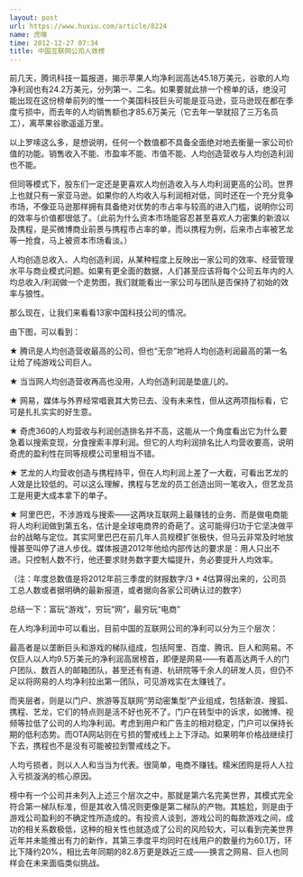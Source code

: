 ```yaml
---
layout: post
url: https://www.huxiu.com/article/8224
name: 虎嗅
time: 2012-12-27 07:34
title: 中国互联网公司人效榜
---
```

前几天，腾讯科技一篇报道，揭示苹果人均净利润高达45.18万美元，谷歌的人均净利润也有24.2万美元，分列第一、二名。如果要就此排一个榜单的话，绝没可能出现在这份榜单前列的惟一一个美国科技巨头可能是亚马逊，亚马逊现在都在季度亏损中，而去年的人均销售额也才85.6万美元（它去年一举就招了三万名员工），离苹果谷歌遥遥万里。

以上罗嗦这么多，是想说明，任何一个数值都不具备全面绝对地去衡量一家公司价值的功能。销售收入不能、市盈率不能、市值不能、人均创造营收与人均创造利润也不能。

但同等模式下，股东们一定还是更喜欢人均创造收入与人均利润更高的公司。世界上也就只有一家亚马逊。如果你的人均收入与利润相对低，同时还在一个充分竞争市场，不像亚马逊那样拥有具备绝对优势的市占率与较高的进入门槛，说明你公司的效率与价值都很低了。（此前为什么资本市场能容忍甚至喜欢人力密集的新浪以及携程，是买微博商业前景与携程市占率的单，而以携程为例，后来市占率被艺龙等一抢食，马上被资本市场看淡。）

人均创造总收入、人均创造利润，从某种程度上反映出一家公司的效率、经营管理水平与商业模式问题。如果有更全面的数据，人们甚至应该将每个公司五年内的人均总收入/利润做一个走势图，我们就能看出一家公司与团队是否保持了初始的效率与狼性。

那么现在，让我们来看看13家中国科技公司的情况。

由下图，可以看到：

★ 腾讯是人均创造营收最高的公司，但也“无奈”地将人均创造利润最高的第一名让给了纯游戏公司巨人。

★ 当当网人均创造营收再高也没用，人均创造利润是垫底儿的。

★ 网易，媒体与外界经常唱衰其大势已去、没有未来性，但从这两项指标看，它可是扎扎实实的好生意。

★ 奇虎360的人均营收与利润创造排名并不高，这能从一个角度看出它为什么要急着以搜索变现，分食搜索丰厚利润。但它的人均利润排名比人均营收要高，说明奇虎的盈利性在同等规模公司里相当不错。

★ 艺龙的人均营收创造与携程持平，但在人均利润上差了一大截，可看出艺龙的人效是比较低的。可以这么理解，携程与艺龙的员工创造出同一笔收入，但艺龙员工是用更大成本拿下的单子。

★ 阿里巴巴，不涉游戏与搜索——这两块互联网上最赚钱的业务、而是做电商能将人均利润做到第五名，估计是全球电商界的奇葩了。这可能得归功于它坚决做平台的战略与定位。其实阿里巴巴在前几年人员规模扩张极快，但马云非常及时地放慢甚至叫停了进人步伐。媒体报道2012年他给内部传达的要求是：用人只出不进。只控制人数不行，他还要求财务数字要大幅提升，务必要提升人均效率。

（注：年度总数值是将2012年前三季度的财报数字/3 * 4估算得出来的，公司员工总人数或者据明确的最新报道，或者据向各家公司确认过的数字）

总结一下：富玩“游戏”，穷玩“网”，最穷玩“电商”

在人均净利润中可以看出，目前中国的互联网公司的净利可以分为三个层次：

最高者是以垄断巨头和游戏的梯队组成，包括阿里、百度、腾讯、巨人和网易。不仅巨人以人均9.5万美元的净利润高居榜首，即便是网易——有着高达两千人的门户团队、数百人的邮箱团队，甚至还有有道、杭研院等千余人的研发人员，但仍不足以将网易的人均净利拉出第一团队，可见游戏实在太赚钱了。

而夹层者，则是以门户、旅游等互联网“劳动密集型”产业组成，包括新浪、搜狐、携程、艺龙，它们的特点则是活不好也死不了。门户在转型中的诉求，如微博、视频等拉低了公司的人均净利润。考虑到用户和广告主的相对稳定，门户可以保持长期的低利态势。而OTA网站则在亏损的警戒线上上下浮动。如果明年价格战继续打下去，携程也不是没有可能被拉到警戒线之下。

人均亏损者，则以人人和当当为代表。很简单，电商不赚钱。糯米团购是将人人拉入亏损漩涡的核心原因。

榜中有一个公司并未列入上述三个层次之中，那就是第六名完美世界，其模式完全符合第一梯队标准，但是其收入情况则更像是第二梯队的产物。其尴尬，则是由于游戏公司盈利的不确定性所造成的。有投资人谈到，游戏公司的每款游戏之间，成功的相关系数极低，这种的相关性也就造成了公司的风险较大，可以看到完美世界近年并未能推出有力的新作，其第三季度平均同时在线用户的数量约为60.1万，环比下降约20%，相比去年同期的82.8万更是跌近三成——换言之网易、巨人也同样会在未来面临类似挑战。

